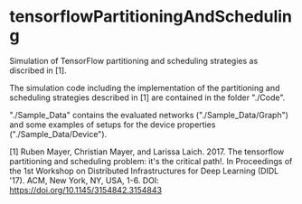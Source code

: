 # tensorflowPartitioningAndScheduling
Simulation of TensorFlow partitioning and scheduling strategies as discribed in [1].

The simulation code including the implementation of the partitioning and scheduling strategies described in [1] are contained in the folder "./Code". 

"./Sample_Data" contains the evaluated networks ("./Sample_Data/Graph") and some examples of setups for the device properties ("./Sample_Data/Device").

[1] Ruben Mayer, Christian Mayer, and Larissa Laich. 2017. The tensorflow partitioning and scheduling problem: it's the critical path!. In Proceedings of the 1st Workshop on Distributed Infrastructures for Deep Learning (DIDL '17). ACM, New York, NY, USA, 1-6. DOI: https://doi.org/10.1145/3154842.3154843
